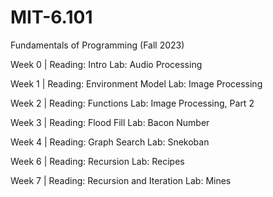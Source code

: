# MIT-6.101
Fundamentals of Programming (Fall 2023)

Week 0 | Reading: Intro
         Lab: Audio Processing

Week 1 | Reading: Environment Model
         Lab: Image Processing

Week 2 | Reading: Functions
         Lab: Image Processing, Part 2

Week 3 | Reading: Flood Fill
         Lab: Bacon Number

Week 4 | Reading: Graph Search
         Lab: Snekoban

Week 6 | Reading: Recursion
         Lab: Recipes

Week 7 | Reading: Recursion and Iteration
         Lab: Mines
